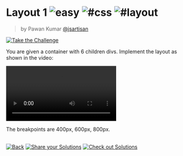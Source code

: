 <!--info-header-start--><h1>Layout 1 <img src="https://img.shields.io/badge/-easy-7aad0c" alt="easy"/> <img src="https://img.shields.io/badge/-%23css-999" alt="#css"/> <img src="https://img.shields.io/badge/-%23layout-999" alt="#layout"/></h1><blockquote><p>by Pawan Kumar <a href="https://github.com/jsartisan" target="_blank">@jsartisan</a></p></blockquote><p><a href="https://frontend-challenges.com/challenges/40-layout-1" target="_blank"><img src="https://img.shields.io/badge/-Take%20the%20Challenge-0d99ff?logo=javascript&logoColor=white" alt="Take the Challenge"/></a> </p><!--info-header-end-->

You are given a container with 6 children divs. Implement the layout as shown in the video:

<video src="https://github.com/jsartisan/frontend-challenges/assets/6636360/b837567c-66b5-45f5-b289-d6167c849af9" controls></video>

The breakpoints are 400px, 600px, 800px.

<!--info-footer-start--><br><a href="../../README.md" target="_blank"><img src="https://img.shields.io/badge/-Back-grey" alt="Back"/></a> <a href="https://github.com/jsartisan/frontend-challenges/issues/new?template=answer.md&labels=answer,40,undefined&title=40%20-%20Layout%201%20-%20undefined&body=" target="_blank"><img src="https://img.shields.io/badge/-Share%20your%20Solutions-teal" alt="Share your Solutions"/></a> <a href="https://github.com/jsartisan/frontend-challenges/issues?q=label%3A40+label%3Aanswer+sort%3Areactions-%2B1-desc" target="_blank"><img src="https://img.shields.io/badge/-Check%20out%20Solutions-de5a77?logo=awesome-lists&logoColor=white" alt="Check out Solutions"/></a> <!--info-footer-end-->
